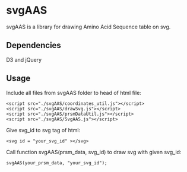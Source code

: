 # svgAAS

svgAAS is a library for drawing Amino Acid Sequence table on svg.

## Dependencies

D3 and jQuery

## Usage

Include all files from svgAAS folder to head of html file:
```
<script src="./svgAAS/coordinates_util.js"></script>
<script src="./svgAAS/drawSvg.js"></script>
<script src="./svgAAS/prsmDataUtil.js"></script>
<script src="./svgAAS/SvgAAS.js"></script>
```

Give svg_id to svg tag of html:
```
<svg id = "your_svg_id" ></svg>
```

Call function svgAAS(prsm_data, svg_id) to draw svg with given svg_id:
```
svgAAS(your_prsm_data, "your_svg_id");
```